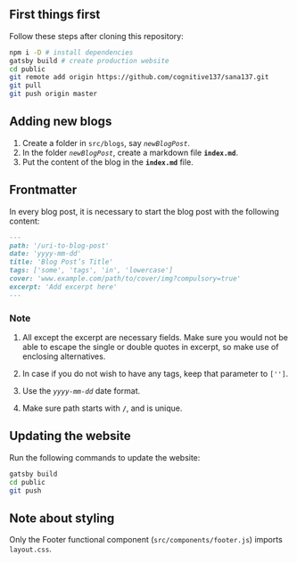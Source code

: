 ## First things first

Follow these steps after cloning this repository:

```bash
npm i -D # install dependencies
gatsby build # create production website
cd public
git remote add origin https://github.com/cognitive137/sana137.git
git pull
git push origin master
```

## Adding new blogs

1. Create a folder in `src/blogs`, say _`newBlogPost`_.
2. In the folder _`newBlogPost`_, create a markdown file **`index.md`**.
3. Put the content of the blog in the **`index.md`** file.

## Frontmatter

In every blog post, it is necessary to start the blog post with the following content:

```markdown
---
path: '/uri-to-blog-post'
date: 'yyyy-mm-dd'
title: 'Blog Post’s Title'
tags: ['some', 'tags', 'in', 'lowercase']
cover: 'www.example.com/path/to/cover/img?compulsory=true'
excerpt: 'Add excerpt here'
---
```

### Note

1. All except the excerpt are necessary fields. Make sure you would not be able to escape the single or double quotes in excerpt, so make use of enclosing alternatives.

2. In case if you do not wish to have any tags, keep that parameter to `['']`.

3. Use the _`yyyy-mm-dd`_ date format.

4. Make sure path starts with **`/`**, and is unique.

## Updating the website

Run the following commands to update the website:

```bash
gatsby build
cd public
git push
```

## Note about styling

Only the Footer functional component (`src/components/footer.js`) imports `layout.css`.
